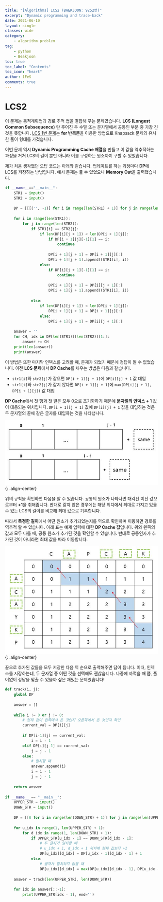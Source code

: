 ```yaml
---
title: "[Algorithms] LCS2 (BAEKJOON: 9252번)"
excerpt: "Dynamic programming and trace-back"
date: 2021-06-10
layout: single
classes: wide
category:
    - algorithm problem
tag:
    - python
    - Beakjoon
toc: true
toc_label: "Contents"
toc_icon: "heart"
author: 1FeS
comments: true
---
```


# LCS2

이 문제는 동적계획법과 경로 추적 법을 결합해 푸는 문제였습니다. **LCS (Longest Common Subsequence)** 란 주어진 두 수열 또는 문자열에서 공통인 부분 중 가장 긴 것을 뜻합니다. [LCS 1번 문제](https://www.acmicpc.net/problem/9251)는 **for 반복문**을 이용한 방법으로 Knapsack 문제와 유사한 풀이 형태를 가졌습니다.

이번 문제 역시 **Dynamic Programming Cache 배열**을 만들고 이 값을 역추적하는 과정을 거쳐 LCS의 길이 뿐만 아니라 이를 구성하는 원소까지 구할 수 있었습니다.

제가 처음 생각했던 오답 코드는 아래와 같습니다. 업데이트를 하는 과정마다 **DP**에 LCS를 저장하는 방법입니다. 예시 문제는 풀 수 있었으나 **Memory Out**을 출력했습니다.

```python
if __name__=="__main__":
    STR1 = input()
    STR2 = input()

    DP = [[[('', -1)] for i in range(len(STR1) + 1)] for j in range(len(STR2) + 1)]

    for i in range(len(STR1)):
        for j in range(len(STR2)):
            if STR1[i] == STR2[j]:
                if len(DP[i][j + 1]) < len(DP[i + 1][j]):
                    if DP[i + 1][j][-1][1] == i:
                        continue

                    DP[i + 1][j + 1] = DP[i + 1][j][:]
                    DP[i + 1][j + 1].append((STR1[i], i))
                else:
                    if DP[i][j + 1][-1][1] == i:
                        continue

                    DP[i + 1][j + 1] = DP[i][j + 1][:]
                    DP[i + 1][j + 1].append((STR1[i], i))

            else:
                if len(DP[i][j + 1]) < len(DP[i + 1][j]):
                    DP[i + 1][j + 1] = DP[i + 1][j][:]
                else:
                    DP[i + 1][j + 1] = DP[i][j + 1][:]

    answer = ''
    for CH, idx in DP[len(STR1)][len(STR2)][1:]:
        answer += CH
    print(len(answer))
    print(answer)
```

이 방법은 또한 마지막 인덱스를 고려할 때, 문제가 되었기 때문에 정답이 될 수 없었습니다. 이전 **LCS 문제**에서 **DP Cache**를 채우는 방법은 다음과 같습니다.

- `str1[i]`와 `str2[j]`가 같으면 `DP[i + 1][j + 1]`에 `DP[i][j] + 1` 값 대입
- `str1[i]`와 `str2[j]`가 같지 않다면 `DP[i + 1][j + 1]`에 `max(DP[i][j + 1], DP[i + 1][j])` 값 대입

**DP Cache**에서 첫 행과 첫 열은 모두 0으로 초기화하기 때문에 **문자열의 인덱스 + 1** 값이 대응되는 위치입니다. `DP[i + 1][j + 1]` 값에 `DP[i][j] + 1` 값을 대입하는 것은 두 문자열의 끝에 같은 글자를 대입하는 것을 나타냅니다.

![same_index](/_img/2021-06-10/same_index.jpg){: .align-center}

위의 규칙을 확인하면 다음을 알 수 있습니다. 공통의 원소가 나타나면 대각선 이전 값으로부터 **+1**을 취해줍니다. 반대로 같지 않은 경우에는 해당 위치에서 최대로 가지고 있을 수 있는 LCS의 길이를 비교해 최대 값으로 기록합니다.

따라서 **특정한 길이**에서 어떤 원소가 추가되었는지를 역으로 확인하며 이동하면 경로를 역추적 할 수 있습니다. 아래 표는 예제 입력에 대한 **DP Cache 값**입니다. 위와 왼쪽의 값과 모두 다를 때, 공통 원소가 추가된 것을 확인할 수 있습니다. 반대로 공통인자가 추가된 것이 아니라면 최대 값을 따라 이동합니다.

![same_index](/_img/2021-06-10/traceback.jpg){: .align-center}

끝으로 추가된 값들을 모두 저장한 다음 역 순으로 출력해주면 답이 됩니다. 이때, 인덱스를 저장하는데, 두 문자열 중 어떤 것을 선택해도 괜찮습니다. 나중에 까먹을 때 쯤, 풀이없이 정답을 맞출 수 있을까 싶은 재밌는 문제였습니다!

```python
def track(i, j):
    global DP

    answer = []

    while i != 0 or j != 0:
        # 현재 값이 왼쪽에서 온 것인지 오른쪽에서 온 것인지 확인
        current_val = DP[i][j]

        if DP[i-1][j] == current_val:
            i = i - 1
        elif DP[i][j-1] == current_val:
            j = j - 1
        else:
            # 일치할 때
            answer.append(i)
            i = i - 1
            j = j - 1

    return answer

if __name__ == "__main__":
    UPPER_STR = input()
    DOWN_STR = input()

    DP = [[0 for i in range(len(DOWN_STR) + 1)] for j in range(len(UPPER_STR) + 1)]

    for u_idx in range(1, len(UPPER_STR) + 1):
        for d_idx in range(1, len(DOWN_STR) + 1):
            if UPPER_STR[u_idx - 1] == DOWN_STR[d_idx - 1]:
                # 두 글자가 일치할 때
                # u_idx + 1, d_idx + 1 위치에 현재 값보다 +1
                DP[u_idx][d_idx] = DP[u_idx - 1][d_idx - 1] + 1
            else:
                # 글자가 일치하지 않을 때
                DP[u_idx][d_idx] = max(DP[u_idx][d_idx - 1], DP[u_idx - 1][d_idx])

    answer = track(len(UPPER_STR), len(DOWN_STR))

    for idx in answer[::-1]:
        print(UPPER_STR[idx - 1], end='')
```
